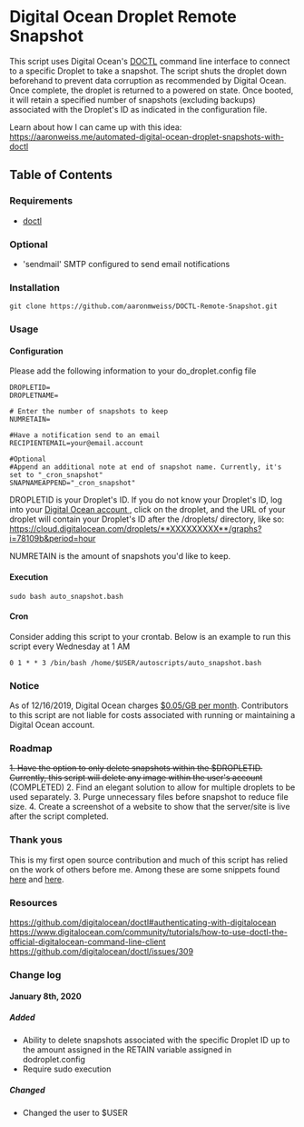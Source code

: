 
# Digital Ocean Droplet Remote Snapshot

This script uses Digital Ocean's [DOCTL](https://github.com/digitalocean/doctl) command line interface to connect to a specific Droplet to take a snapshot. The script shuts the droplet down beforehand to prevent data corruption as recommended by Digital Ocean. Once complete, the droplet is returned to a powered on state. Once booted, it will retain a specified number of snapshots (excluding backups) associated with the Droplet's ID as indicated in the configuration file.

Learn about how I can came up with this idea: https://aaronweiss.me/automated-digital-ocean-droplet-snapshots-with-doctl

## Table of Contents

### Requirements
- [doctl](https://github.com/digitalocean/doctl#installing-doctl)

### Optional
- 'sendmail' SMTP configured to send email notifications


### Installation
```git clone https://github.com/aaronmweiss/DOCTL-Remote-Snapshot.git```

### Usage
#### Configuration
Please add the following information to your do_droplet.config file

```
DROPLETID=
DROPLETNAME=

# Enter the number of snapshots to keep
NUMRETAIN=

#Have a notification send to an email
RECIPIENTEMAIL=your@email.account

#Optional
#Append an additional note at end of snapshot name. Currently, it's set to "_cron_snapshot"
SNAPNAMEAPPEND="_cron_snapshot"
```

DROPLETID is your Droplet's ID. If you do not know your Droplet's ID, log into your [Digital Ocean account ](https://cloud.digitalocean.com/droplets), click on the droplet, and the URL of your droplet will contain your Droplet's ID after the /droplets/ directory, like so: https://cloud.digitalocean.com/droplets/**XXXXXXXXX**/graphs?i=78109b&period=hour

NUMRETAIN is the amount of snapshots you'd like to keep. 

#### Execution
`sudo bash auto_snapshot.bash`


#### Cron
Consider adding this script to your crontab. Below is an example to run this script every Wednesday at 1 AM
```
0 1 * * 3 /bin/bash /home/$USER/autoscripts/auto_snapshot.bash
```

### Notice
As of 12/16/2019, Digital Ocean charges [$0.05/GB per month](https://www.digitalocean.com/docs/images/snapshots/). Contributors to this script are not liable for costs associated with running or maintaining a Digital Ocean account.  

### Roadmap
~~1. Have the option to only delete snapshots within the $DROPLETID. Currently, this script will delete any image within the user's account~~ (COMPLETED)
2. Find an elegant solution to allow for multiple droplets to be used separately.
3. Purge unnecessary files before snapshot to reduce file size. 
4. Create a screenshot of a website to show that the server/site is live after the script completed.

### Thank yous
This is my first open source contribution and much of this script has relied on the work of others before me. Among these are some snippets found [here](https://github.com/digitalocean/doctl/issues/309) and [here](https://askubuntu.com/questions/743493/best-way-to-read-a-config-file-in-bash). 

### Resources
https://github.com/digitalocean/doctl#authenticating-with-digitalocean
https://www.digitalocean.com/community/tutorials/how-to-use-doctl-the-official-digitalocean-command-line-client
https://github.com/digitalocean/doctl/issues/309

### Change log

#### January 8th, 2020
##### Added
- Ability to delete snapshots associated with the specific Droplet ID up to the amount assigned in the RETAIN variable assigned in dodroplet.config
- Require sudo execution
##### Changed
- Changed the user to $USER